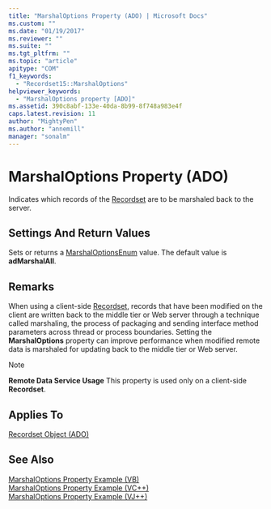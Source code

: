 ```yaml
---
title: "MarshalOptions Property (ADO) | Microsoft Docs"
ms.custom: ""
ms.date: "01/19/2017"
ms.reviewer: ""
ms.suite: ""
ms.tgt_pltfrm: ""
ms.topic: "article"
apitype: "COM"
f1_keywords: 
  - "Recordset15::MarshalOptions"
helpviewer_keywords: 
  - "MarshalOptions property [ADO]"
ms.assetid: 390c8abf-133e-40da-8b99-8f748a983e4f
caps.latest.revision: 11
author: "MightyPen"
ms.author: "annemill"
manager: "sonalm"
---
```

# MarshalOptions Property (ADO)
Indicates which records of the [Recordset](../../../ado/reference/ado-api/recordset-object-ado.md) are to be marshaled back to the server.  
  
## Settings And Return Values  
 Sets or returns a [MarshalOptionsEnum](../../../ado/reference/ado-api/marshaloptionsenum.md) value. The default value is **adMarshalAll**.  
  
## Remarks  
 When using a client-side [Recordset](../../../ado/reference/ado-api/recordset-object-ado.md), records that have been modified on the client are written back to the middle tier or Web server through a technique called marshaling, the process of packaging and sending interface method parameters across thread or process boundaries. Setting the **MarshalOptions** property can improve performance when modified remote data is marshaled for updating back to the middle tier or Web server.  
  
> [!NOTE]
>  **Remote Data Service Usage** This property is used only on a client-side **Recordset**.  
  
## Applies To  
 [Recordset Object (ADO)](../../../ado/reference/ado-api/recordset-object-ado.md)  
  
## See Also  
 [MarshalOptions Property Example (VB)](../../../ado/reference/ado-api/marshaloptions-property-example-vb.md)   
 [MarshalOptions Property Example (VC++)](../../../ado/reference/ado-api/marshaloptions-property-example-vc.md)   
 [MarshalOptions Property Example (VJ++)](../../../ado/reference/ado-api/marshaloptions-property-example-vj.md)
